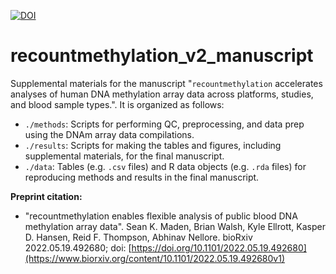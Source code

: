 [![DOI](https://zenodo.org/badge/401501606.svg)](https://zenodo.org/badge/latestdoi/401501606)

# recountmethylation_v2_manuscript

Supplemental materials for the manuscript "`recountmethylation` accelerates analyses of human DNA methylation array data across platforms, studies, and blood sample types.". It is organized as follows:

* `./methods`: Scripts for performing QC, preprocessing, and data prep using the DNAm array data compilations.
* `./results`: Scripts for making the tables and figures, including supplemental materials, for the final manuscript.
* `./data`: Tables (e.g. `.csv` files) and R data objects (e.g. `.rda` files) for reproducing methods and results in the final manuscript.

**Preprint citation:** 

* "recountmethylation enables flexible analysis of public blood DNA methylation array data". Sean K. Maden, Brian Walsh, Kyle Ellrott, Kasper D. Hansen, Reid F. Thompson, Abhinav Nellore. bioRxiv 2022.05.19.492680; doi: [https://doi.org/10.1101/2022.05.19.492680](https://www.biorxiv.org/content/10.1101/2022.05.19.492680v1)
